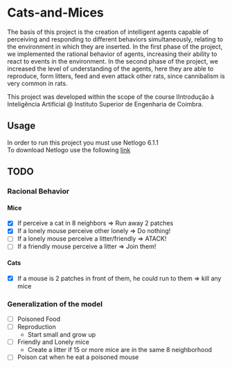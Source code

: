 # Cats-and-Mices
The basis of this project is the creation of intelligent agents capable of perceiving and responding to different behaviors simultaneously, relating to the environment in which they are inserted.
In the first phase of the project, we implemented the rational behavior of agents, increasing their ability to react to events in the environment.
In the second phase of the project, we increased the level of understanding of the agents, here they are able to reproduce, form litters, feed and even attack other rats, since cannibalism is very common in rats.

This project was developed within the scope of the course IIntrodução à Inteligência Artificial @ Instituto Superior de Engenharia de Coimbra.

## Usage
In order to run this project you must use Netlogo 6.1.1<br>
To download Netlogo use the following [link](https://ccl.northwestern.edu/netlogo/)

## TODO
### Racional Behavior
#### Mice
- [x] If perceive a cat in 8 neighbors => Run away 2 patches
- [x] If a lonely mouse perceive other lonely => Do nothing!
- [ ] If a lonely mouse perceive a litter/friendly => ATACK!
- [ ] If a friendly mouse perceive a litter => Join them!

#### Cats
- [x] If a mouse is 2 patches in front of them, he could run to them => kill any mice

### Generalization of the model
- [ ] Poisoned Food
- [ ] Reproduction
    - Start small and grow up
- [ ] Friendly and Lonely mice
    - Create a litter if 15 or more mice are in the same 8 neighborhood
- [ ] Poison cat when he eat a poisoned mouse
